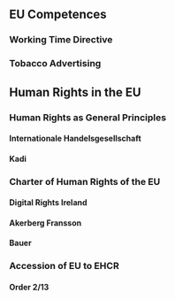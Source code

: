 ## EU Competences

### Working Time Directive

### Tobacco Advertising

## Human Rights in the EU

### Human Rights as General Principles

#### Internationale Handelsgesellschaft

#### Kadi

### Charter of Human Rights of the EU

#### Digital Rights Ireland

#### Akerberg Fransson

#### Bauer

### Accession of EU to EHCR

#### Order 2/13
